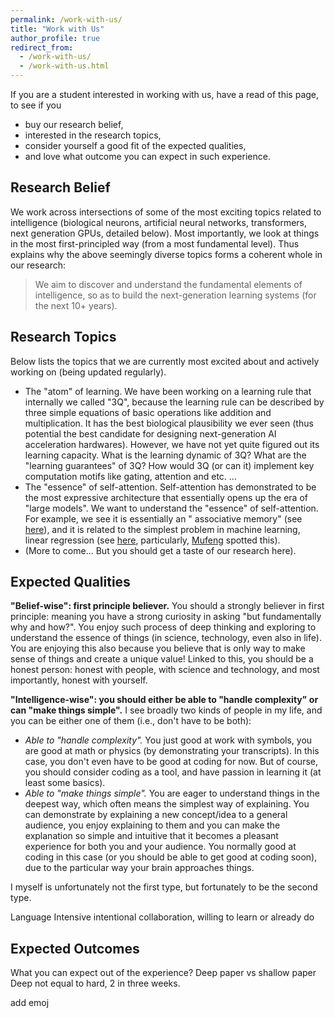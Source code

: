 ```yaml
---
permalink: /work-with-us/
title: "Work with Us"
author_profile: true
redirect_from: 
  - /work-with-us/
  - /work-with-us.html
---
```


If you are a student interested in working with us, have a read of this page, to see if you 
- buy our research belief, 
- interested in the research topics, 
- consider yourself a good fit of the expected qualities,
- and love what outcome you can expect in such experience.

## Research Belief

We work across intersections of some of the most exciting topics related to intelligence (biological neurons, artificial neural networks, transformers, next generation GPUs, detailed below). Most importantly, we look at things in the most first-principled way (from a most fundamental level). Thus explains why the above seemingly diverse topics forms a coherent whole in our research:

> We aim to discover and understand the fundamental elements of intelligence, so as to build the next-generation learning systems (for the next 10+ years).

## Research Topics

Below lists the topics that we are currently most excited about and actively working on (being updated regularly).

- The "atom" of learning. We have been working on a learning rule that internally we called "3Q", because the learning rule can be described by three simple equations of basic operations like addition and multiplication. It has the best biological plausibility we ever seen (thus potential the best candidate for designing next-generation AI acceleration hardwares). However, we have not yet quite figured out its learning capacity. What is the learning dynamic of 3Q? What are the "learning guarantees" of 3Q? How would 3Q (or can it) implement key computation motifs like gating, attention and etc. ...
- The "essence" of self-attention. Self-attention has demonstrated to be the most expressive architecture that essentially opens up the era of "large models". We want to understand the "essence" of self-attention. For example, we see it is essentially an " associative memory" (see [here](https://proceedings.mlr.press/v162/millidge22a/millidge22a.pdf)), and it is related to the simplest problem in machine learning, linear regression (see [here](https://c16mftang.github.io/attention.html), particularly, [Mufeng](https://c16mftang.github.io/index.html) spotted this).
- (More to come... But you should get a taste of our research here).

## Expected Qualities

**"Belief-wise": first principle believer.** 
You should a strongly believer in first principle: meaning you have a strong curiosity in asking "but fundamentally why and how?". You enjoy such process of deep thinking and exploring to understand the essence of things (in science, technology, even also in life). You are enjoying this also because you believe that is only way to make sense of things and create a unique value! Linked to this, you should be a honest person: honest with people, with science and technology, and most importantly, honest with yourself.

**"Intelligence-wise": you should either be able to "handle complexity" or can "make things simple".**
I see broadly two kinds of people in my life, and you can be either one of them (i.e., don't have to be both):
- _Able to "handle complexity"._ You just good at work with symbols, you are good at math or physics (by demonstrating your transcripts). In this case, you don't even have to be good at coding for now. But of course, you should consider coding as a tool, and have passion in learning it (at least some basics).
- _Able to "make things simple"._ You are eager to understand things in the deepest way, which often means the simplest way of explaining. You can demonstrate by explaining a new concept/idea to a general audience, you enjoy explaining to them and you can make the explanation so simple and intuitive that it becomes a pleasant experience for both you and your audience. You normally good at coding in this case (or you should be able to get good at coding soon), due to the particular way your brain approaches things.

I myself is unfortunately not the first type, but fortunately to be the second type.

Language
Intensive intentional collaboration, willing to learn or already do

## Expected Outcomes

What you can expect out of the experience?
Deep paper vs shallow paper
Deep not equal to hard, 2 in three weeks.

add emoj